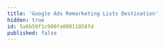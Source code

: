```yaml
---
title: 'Google Ads Remarketing Lists Destination'
hidden: true
id: 5a6b50f1c900fa00011858fd
published: false
---
```

